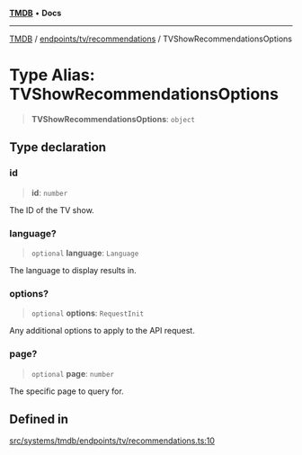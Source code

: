[**TMDB**](../../../../README.md) • **Docs**

***

[TMDB](../../../../README.md) / [endpoints/tv/recommendations](../README.md) / TVShowRecommendationsOptions

# Type Alias: TVShowRecommendationsOptions

> **TVShowRecommendationsOptions**: `object`

## Type declaration

### id

> **id**: `number`

The ID of the TV show.

### language?

> `optional` **language**: `Language`

The language to display results in.

### options?

> `optional` **options**: `RequestInit`

Any additional options to apply to the API request.

### page?

> `optional` **page**: `number`

The specific page to query for.

## Defined in

[src/systems/tmdb/endpoints/tv/recommendations.ts:10](https://github.com/Norviah/media-hub/blob/b0accce5c447ccf1a18696f3cb0baef1f5bd16be/src/systems/tmdb/endpoints/tv/recommendations.ts#L10)
